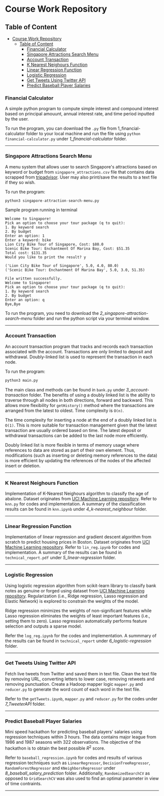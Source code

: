 # Course Work Repository 

## Table of Content 
- [Course Work Repository](#course-work-repository)
  - [Table of Content](#table-of-content)
    - [Financial Calculator](#financial-calculator)
    - [Singapore Attractions Search Menu](#singapore-attractions-search-menu)
    - [Account Transaction](#account-transaction)
    - [K Nearest Neighours Function](#k-nearest-neighours-function)
    - [Linear Regression Function](#linear-regression-function)
    - [Logistic Regression](#logistic-regression)
    - [Get Tweets Using Twitter API](#get-tweets-using-twitter-api)
    - [Predict Baseball Player Salaries](#predict-baseball-player-salaries)

### Financial Calculator
A simple python program to compute simple interest and compound interest based on principal amouunt, annual interest rate, and time period inputted by the user.

To run the program, you can download the `.py` file from 1_financial-calculator folder to your local machine and run the file using `python financial-calculator.py` under *1_financial-calculator* folder.

<hr />

### Singapore Attractions Search Menu
A menu system that allows user to search Singapore's attractions based on keyword or budget from `singapore_attractions.csv` file that contains data scrapped from [tripadvisor](https://www.tripadvisor.com.sg/Attraction_Products-g294265-zfg12131-Singapore.html). User may also print/save the results to a text file if they so wish. 

To run the program:
```python 
python3 singapore-attraction-search-menu.py
```

Sample program running in terminal
```
Welcome to Singapore!
Pick an option to choose your tour package (q to quit):             
1. By keyword search
2. By budget
Enter an option: 1
Enter a keyword: bike
Lion City Bike Tour of Singapore, Cost: $80.0
Scenic Bike Tour: Enchantment Of Marina Bay, Cost: $51.35
Total cost: $131.35
Would you like to print the result? y

('Lion City Bike Tour of Singapore', 5.0, 4.0, 80.0)
('Scenic Bike Tour: Enchantment Of Marina Bay', 5.0, 3.0, 51.35)

File written successfully.
Welcome to Singapore!
Pick an option to choose your tour package (q to quit):             
1. By keyword search
2. By budget
Enter an option: q
Bye,Bye
```

To run the program, you need to download the *2_singapore-attraction-search-menu* folder and run the python script via your terminal window.

<hr />

### Account Transaction
An account transaction program that tracks and records each transaction associated with the account. Transactions are only limited to deposit and withdrawal. Doubly-linked list is used to represent the transaction in each node. 

To run the program:
```python 
python3 main.py
```

The main class and methods can be found in `bank.py` under *3_account-transaction* folder. The benefits of using a doubly linked list is the ability to traverse through all nodes in both directions, forward and backward. This allows more flexibility for `getHistory()` method where the transactions are arranged from the latest to oldest. Time complexity is `O(n)`. 

The time complexity for inserting a node at the end of a doubly linked list is `O(1)`. This is more suitable for transaction management given that the latest transaction are usually ordered based on time. The latest deposit or withdrawal transactions can be added to the last node more efficiently.

Doubly linked list is more flexible in terms of memory usage where references to data are stored as part of their own element. Thus, modifications (such as inserting or deleting memory references to the data) is more efficient by updating the references of the nodes of the affected insert or deletion. 

<hr />

### K Nearest Neighours Function 
Implementation of K-Nearest Neighours algorithm to classify the age of abalone. Dataset originates from [UCI Machine Learning repository](https://archive.ics.uci.edu/ml/datasets/Abalone). Refer to `knn.py` for codes and implementation. A summary of the classification results can be found in `knn.ipynb` under *4_k-nearest_neighbour* folder. 

<hr />

### Linear Regression Function 
Implementation of linear regression and gradient descent algorithm from scratch to predict housing prices in Boston. Dataset originates from [UCI Machine Learning repository](https://archive.ics.uci.edu/ml/machine-learning-databases/housing/). Refer to `lin_reg.ipynb` for codes and implementation. A summary of the results can be found in `technical_report.pdf` under *5_linear-regression* folder. 

<hr />

### Logistic Regression
Using logistic regression algorithm from scikit-learn library to classify bank notes as genuine or forged using dataset from [UCI Machine Learning repository](https://archive.ics.uci.edu/ml/datasets/banknote+authentication#). Regularization (i.e., Ridge regression, Lasso regression and Elastic Network) is explored to constrain the weights of the model. 

Ridge regression minimizes the weights of non-significant features while Lasso regression eliminates the weights of least important features (i.e., setting them to zero). Lasso regression automatically performs feature selection and outputs a sparse model.

Refer the `log_reg.ipynb` for the codes and implementation. A summmary of the results can be found in `technical_report` under *6_logistic-regression* folder. 

<hr />

### Get Tweets Using Twitter API
Fetch live tweets from Twitter and saved them in text file. Clean the text file by removing URL, converting letters to lower case, removing retweets and removing punctuation. Create a Hadoop mapper logic `mapper.py` and `reducer.py` to generate the word count of each word in the text file.

Refer to the `getTweets.ipynb`, `mapper.py` and `reducer.py` for the codes under *7_TweeterAPI* folder.

<hr />

### Predict Baseball Player Salaries
Mini speed hackathon for predicting baseball players' salaries using regression techniques within 3 hours. The data contains major league from 1986 and 1987 seasons with 322 observations. The objective of the hackathon is to obtain the best possible ${R^2}$ score. 

Refer to `baseball_regression.ipynb` for codes and results of various regression techniques such as `LinearRegressor`, `DecisionTreeRegressor`, `RandomForestRegressor` and `KNeighborsRegressor` under *8_baseball_salary_prediction* folder. Additionally, `RandomizedSearchCV` as opposed to `GridSearchCV` was also used to find an optimal parameter in view of time contraints. 

<hr />